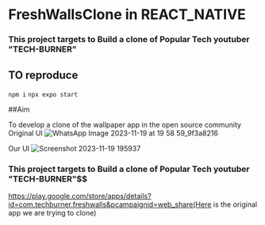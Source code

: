 # FreshWallsClone in REACT_NATIVE

### This project targets to Build a clone of Popular Tech youtuber "TECH-BURNER"

## TO reproduce
  `npm i`
  `npx expo start`

##Aim

To develop a clone of the wallpaper app in the open source community
Original UI
![WhatsApp Image 2023-11-19 at 19 58 59_9f3a8216](https://github.com/anxbt/FireWallsClone/assets/127748618/1070b37a-b13d-4e19-a2de-bc6c8a49f7f6)

Our UI
![Screenshot 2023-11-19 195937](https://github.com/anxbt/FireWallsClone/assets/127748618/ab167b87-3f09-443a-81ca-2f1432b39907)

### This project targets to Build a clone of Popular Tech youtuber "TECH-BURNER"$$



https://play.google.com/store/apps/details?id=com.techburner.freshwalls&pcampaignid=web_share(Here is
 the original app we are trying to clone)

